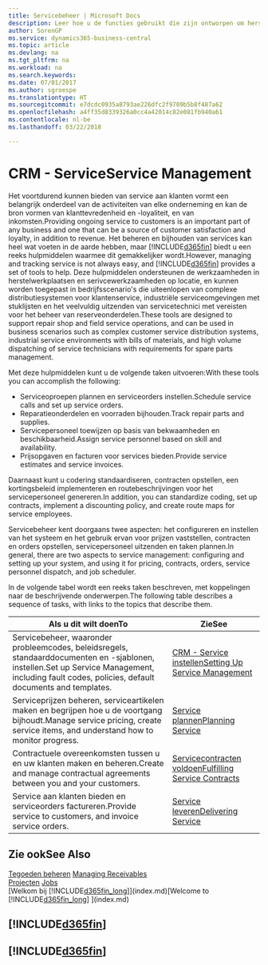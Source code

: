 ```yaml
---
title: Servicebeheer | Microsoft Docs
description: Leer hoe u de functies gebruikt die zijn ontworpen om herstelwerkplaats- en serivcewerkzaamheden te ondersteunen.
author: SorenGP
ms.service: dynamics365-business-central
ms.topic: article
ms.devlang: na
ms.tgt_pltfrm: na
ms.workload: na
ms.search.keywords: 
ms.date: 07/01/2017
ms.author: sgroespe
ms.translationtype: HT
ms.sourcegitcommit: e7dcdc0935a8793ae226dfc2f9709b5b8f487a62
ms.openlocfilehash: a4ff35d8339326a0cc4a42014c82e081fb940a61
ms.contentlocale: nl-be
ms.lasthandoff: 03/22/2018

---
```

# <a name="service-management"></a><span data-ttu-id="4768e-103">CRM - Service</span><span class="sxs-lookup"><span data-stu-id="4768e-103">Service Management</span></span>
<span data-ttu-id="4768e-104">Het voortdurend kunnen bieden van service aan klanten vormt een belangrijk onderdeel van de activiteiten van elke onderneming en kan de bron vormen van klanttevredenheid en -loyaliteit, en van inkomsten.</span><span class="sxs-lookup"><span data-stu-id="4768e-104">Providing ongoing service to customers is an important part of any business and one that can be a source of customer satisfaction and loyalty, in addition to revenue.</span></span> <span data-ttu-id="4768e-105">Het beheren en bijhouden van services kan heel wat voeten in de aarde hebben, maar [!INCLUDE[d365fin](includes/d365fin_md.md)] biedt u een reeks hulpmiddelen waarmee dit gemakkelijker wordt.</span><span class="sxs-lookup"><span data-stu-id="4768e-105">However, managing and tracking service is not always easy, and [!INCLUDE[d365fin](includes/d365fin_md.md)] provides a set of tools to help.</span></span> <span data-ttu-id="4768e-106">Deze hulpmiddelen ondersteunen de werkzaamheden in herstelwerkplaatsen en serivcewerkzaamheden op locatie, en kunnen worden toegepast in bedrijfsscenario's die uiteenlopen van complexe distributiesystemen voor klantenservice, industriële serviceomgevingen met stuklijsten en het veelvuldig uitzenden van servicetechnici met vereisten voor het beheer van reserveonderdelen.</span><span class="sxs-lookup"><span data-stu-id="4768e-106">These tools are designed to support repair shop and field service operations, and can be used in business scenarios such as complex customer service distribution systems, industrial service environments with bills of materials, and high volume dispatching of service technicians with requirements for spare parts management.</span></span>  

 <span data-ttu-id="4768e-107">Met deze hulpmiddelen kunt u de volgende taken uitvoeren:</span><span class="sxs-lookup"><span data-stu-id="4768e-107">With these tools you can accomplish the following:</span></span>  

* <span data-ttu-id="4768e-108">Serviceoproepen plannen en serviceorders instellen.</span><span class="sxs-lookup"><span data-stu-id="4768e-108">Schedule service calls and set up service orders.</span></span>  
* <span data-ttu-id="4768e-109">Reparatieonderdelen en voorraden bijhouden.</span><span class="sxs-lookup"><span data-stu-id="4768e-109">Track repair parts and supplies.</span></span>  
* <span data-ttu-id="4768e-110">Servicepersoneel toewijzen op basis van bekwaamheden en beschikbaarheid.</span><span class="sxs-lookup"><span data-stu-id="4768e-110">Assign service personnel based on skill and availability.</span></span>  
* <span data-ttu-id="4768e-111">Prijsopgaven en facturen voor services bieden.</span><span class="sxs-lookup"><span data-stu-id="4768e-111">Provide service estimates and service invoices.</span></span>  

<span data-ttu-id="4768e-112">Daarnaast kunt u codering standaardiseren, contracten opstellen, een kortingsbeleid implementeren en routebeschrijvingen voor het servicepersoneel genereren.</span><span class="sxs-lookup"><span data-stu-id="4768e-112">In addition, you can standardize coding, set up contracts, implement a discounting policy, and create route maps for service employees.</span></span>  

<span data-ttu-id="4768e-113">Servicebeheer kent doorgaans twee aspecten: het configureren en instellen van het systeem en het gebruik ervan voor prijzen vaststellen, contracten en orders opstellen, servicepersoneel uitzenden en taken plannen.</span><span class="sxs-lookup"><span data-stu-id="4768e-113">In general, there are two aspects to service management: configuring and setting up your system, and using it for pricing, contracts, orders, service personnel dispatch, and job scheduler.</span></span>  

<span data-ttu-id="4768e-114">In de volgende tabel wordt een reeks taken beschreven, met koppelingen naar de beschrijvende onderwerpen.</span><span class="sxs-lookup"><span data-stu-id="4768e-114">The following table describes a sequence of tasks, with links to the topics that describe them.</span></span>   

|<span data-ttu-id="4768e-115">**Als u dit wilt doen**</span><span class="sxs-lookup"><span data-stu-id="4768e-115">**To**</span></span>|<span data-ttu-id="4768e-116">**Zie**</span><span class="sxs-lookup"><span data-stu-id="4768e-116">**See**</span></span>|  
|------------|-------------|  
|<span data-ttu-id="4768e-117">Servicebeheer, waaronder probleemcodes, beleidsregels, standaarddocumenten en -sjablonen, instellen.</span><span class="sxs-lookup"><span data-stu-id="4768e-117">Set up Service Management, including fault codes, policies, default documents and templates.</span></span>|[<span data-ttu-id="4768e-118">CRM - Service instellen</span><span class="sxs-lookup"><span data-stu-id="4768e-118">Setting Up Service Management</span></span>](service-setup-service.md)|  
|<span data-ttu-id="4768e-119">Serviceprijzen beheren, serviceartikelen maken en begrijpen hoe u de voortgang bijhoudt.</span><span class="sxs-lookup"><span data-stu-id="4768e-119">Manage service pricing, create service items, and understand how to monitor progress.</span></span>|[<span data-ttu-id="4768e-120">Service plannen</span><span class="sxs-lookup"><span data-stu-id="4768e-120">Planning Service</span></span>](service-plan-service.md)|  
|<span data-ttu-id="4768e-121">Contractuele overeenkomsten tussen u en uw klanten maken en beheren.</span><span class="sxs-lookup"><span data-stu-id="4768e-121">Create and manage contractual agreements between you and your customers.</span></span>|[<span data-ttu-id="4768e-122">Servicecontracten voldoen</span><span class="sxs-lookup"><span data-stu-id="4768e-122">Fulfilling Service Contracts</span></span>](service-fulfill-service-contracts.md)|  
|<span data-ttu-id="4768e-123">Service aan klanten bieden en serviceorders factureren.</span><span class="sxs-lookup"><span data-stu-id="4768e-123">Provide service to customers, and invoice service orders.</span></span>|[<span data-ttu-id="4768e-124">Service leveren</span><span class="sxs-lookup"><span data-stu-id="4768e-124">Delivering Service</span></span>](service-deliver-service.md)|  

## <a name="see-also"></a><span data-ttu-id="4768e-125">Zie ook</span><span class="sxs-lookup"><span data-stu-id="4768e-125">See Also</span></span>  
<span data-ttu-id="4768e-126">[Tegoeden beheren](receivables-manage-receivables.md) </span><span class="sxs-lookup"><span data-stu-id="4768e-126">[Managing Receivables](receivables-manage-receivables.md) </span></span>  
<span data-ttu-id="4768e-127">[Projecten](projects-how-create-jobs.md) </span><span class="sxs-lookup"><span data-stu-id="4768e-127">[Jobs](projects-how-create-jobs.md) </span></span>  
<span data-ttu-id="4768e-128">[Welkom bij [!INCLUDE[d365fin_long](includes/d365fin_long_md.md)]](index.md)</span><span class="sxs-lookup"><span data-stu-id="4768e-128">[Welcome to [!INCLUDE[d365fin_long](includes/d365fin_long_md.md)] ](index.md)</span></span>

## [!INCLUDE[d365fin](includes/free_trial_md.md)]  
## [!INCLUDE[d365fin](includes/training_link_md.md)]

